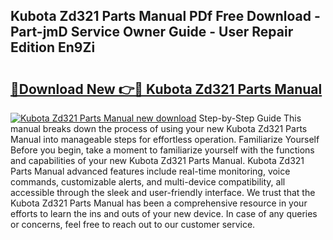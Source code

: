 ## Kubota Zd321 Parts Manual PDf Free Download - Part-jmD Service Owner Guide - User Repair Edition En9Zi

# <h2><a href="http://bc949.oget.top/?id=Kubota+Zd321+Parts+Manual">🔗Download New 👉🔴 Kubota Zd321 Parts Manual</a></h2>

[![Kubota Zd321 Parts Manual new download](https://i.imgur.com/5g1atiW.png)](http://bc949.oget.top/?id=Kubota+Zd321+Parts+Manual)
Step-by-Step Guide This manual breaks down the process of using your new Kubota Zd321 Parts Manual into manageable steps for effortless operation. Familiarize Yourself Before you begin, take a moment to familiarize yourself with the functions and capabilities of your new Kubota Zd321 Parts Manual. Kubota Zd321 Parts Manual advanced features include real-time monitoring, voice commands, customizable alerts, and multi-device compatibility, all accessible through the sleek and user-friendly interface. We trust that the Kubota Zd321 Parts Manual has been a comprehensive resource in your efforts to learn the ins and outs of your new device. In case of any queries or concerns, feel free to reach out to our customer service.
